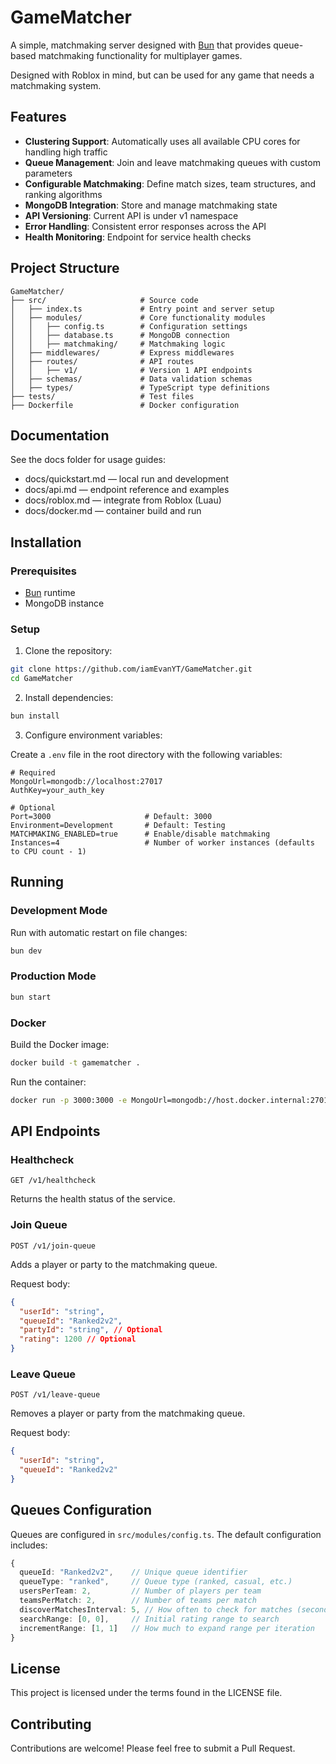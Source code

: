 # GameMatcher

A simple, matchmaking server designed with [Bun](https://bun.sh) that provides queue-based matchmaking functionality for multiplayer games.

Designed with Roblox in mind, but can be used for any game that needs a matchmaking system.

## Features

- **Clustering Support**: Automatically uses all available CPU cores for handling high traffic
- **Queue Management**: Join and leave matchmaking queues with custom parameters
- **Configurable Matchmaking**: Define match sizes, team structures, and ranking algorithms
- **MongoDB Integration**: Store and manage matchmaking state
- **API Versioning**: Current API is under v1 namespace
- **Error Handling**: Consistent error responses across the API
- **Health Monitoring**: Endpoint for service health checks

## Project Structure

```
GameMatcher/
├── src/                     # Source code
│   ├── index.ts             # Entry point and server setup
│   ├── modules/             # Core functionality modules
│   │   ├── config.ts        # Configuration settings
│   │   ├── database.ts      # MongoDB connection
│   │   ├── matchmaking/     # Matchmaking logic
│   ├── middlewares/         # Express middlewares
│   ├── routes/              # API routes
│   │   ├── v1/              # Version 1 API endpoints
│   ├── schemas/             # Data validation schemas
│   ├── types/               # TypeScript type definitions
├── tests/                   # Test files
├── Dockerfile               # Docker configuration
```

## Documentation

See the docs folder for usage guides:
- docs/quickstart.md — local run and development
- docs/api.md — endpoint reference and examples
- docs/roblox.md — integrate from Roblox (Luau)
- docs/docker.md — container build and run

## Installation

### Prerequisites

- [Bun](https://bun.sh) runtime
- MongoDB instance

### Setup

1. Clone the repository:

```bash
git clone https://github.com/iamEvanYT/GameMatcher.git
cd GameMatcher
```

2. Install dependencies:

```bash
bun install
```

3. Configure environment variables:

Create a `.env` file in the root directory with the following variables:

```
# Required
MongoUrl=mongodb://localhost:27017
AuthKey=your_auth_key

# Optional
Port=3000                     # Default: 3000
Environment=Development       # Default: Testing
MATCHMAKING_ENABLED=true      # Enable/disable matchmaking
Instances=4                   # Number of worker instances (defaults to CPU count - 1)
```

## Running

### Development Mode

Run with automatic restart on file changes:

```bash
bun dev
```

### Production Mode

```bash
bun start
```

### Docker

Build the Docker image:

```bash
docker build -t gamematcher .
```

Run the container:

```bash
docker run -p 3000:3000 -e MongoUrl=mongodb://host.docker.internal:27017 -e AuthKey=your_auth_key gamematcher
```

## API Endpoints

### Healthcheck

```
GET /v1/healthcheck
```

Returns the health status of the service.

### Join Queue

```
POST /v1/join-queue
```

Adds a player or party to the matchmaking queue.

Request body:

```json
{
  "userId": "string",
  "queueId": "Ranked2v2",
  "partyId": "string", // Optional
  "rating": 1200 // Optional
}
```

### Leave Queue

```
POST /v1/leave-queue
```

Removes a player or party from the matchmaking queue.

Request body:

```json
{
  "userId": "string",
  "queueId": "Ranked2v2"
}
```

## Queues Configuration

Queues are configured in `src/modules/config.ts`. The default configuration includes:

```typescript
{
  queueId: "Ranked2v2",    // Unique queue identifier
  queueType: "ranked",     // Queue type (ranked, casual, etc.)
  usersPerTeam: 2,         // Number of players per team
  teamsPerMatch: 2,        // Number of teams per match
  discoverMatchesInterval: 5, // How often to check for matches (seconds)
  searchRange: [0, 0],     // Initial rating range to search
  incrementRange: [1, 1]   // How much to expand range per iteration
}
```

## License

This project is licensed under the terms found in the LICENSE file.

## Contributing

Contributions are welcome! Please feel free to submit a Pull Request.
